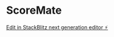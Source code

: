 # ScoreMate

[Edit in StackBlitz next generation editor ⚡️](https://stackblitz.com/~/github.com/BrandonNelson325/ScoreMate)